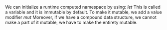We can initialize a runtime computed namespace by using:
	*let*
This is called a variable and it is immutable by default.
To make it mutable, we add a value modifier
	*mut*
Moreover, if we have a compound data structure, we cannot make a part of it mutable, we have to make the entirety mutable.